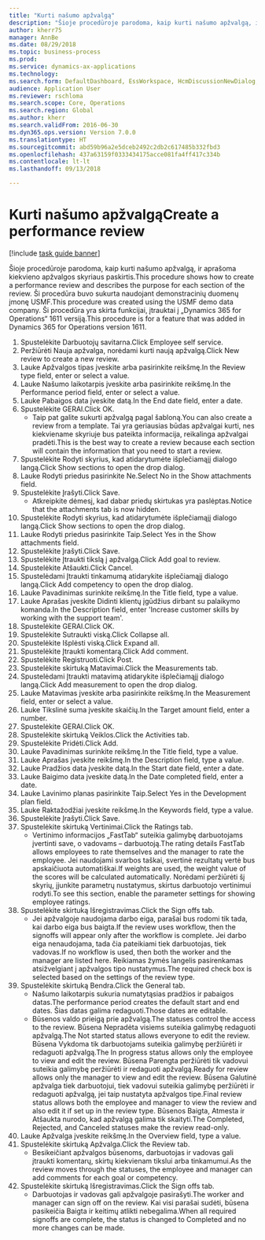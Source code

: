 ```yaml
--- 
title: "Kurti našumo apžvalgą"
description: "Šioje procedūroje parodoma, kaip kurti našumo apžvalgą, ir aprašoma kiekvieno apžvalgos skyriaus paskirtis."
author: kherr75
manager: AnnBe
ms.date: 08/29/2018
ms.topic: business-process
ms.prod: 
ms.service: dynamics-ax-applications
ms.technology: 
ms.search.form: DefaultDashboard, EssWorkspace, HcmDiscussionNewDialog, HcmDiscussion, HcmDiscussionChangeSettings, HcmDiscussionAddGoalDialog, HcmTopicCreate, HcmMeasurementDetailDialog, HcmPerfJournalAdd
audience: Application User
ms.reviewer: rschloma
ms.search.scope: Core, Operations
ms.search.region: Global
ms.author: kherr
ms.search.validFrom: 2016-06-30
ms.dyn365.ops.version: Version 7.0.0
ms.translationtype: HT
ms.sourcegitcommit: abd59b96a2e5dceb2492c2db2c617485b332fbd3
ms.openlocfilehash: 437a63159f0333434175acce081fa4ff417c334b
ms.contentlocale: lt-lt
ms.lasthandoff: 09/13/2018

---
```

# <a name="create-a-performance-review"></a><span data-ttu-id="12ec9-103">Kurti našumo apžvalgą</span><span class="sxs-lookup"><span data-stu-id="12ec9-103">Create a performance review</span></span>

[!include [task guide banner](../../includes/task-guide-banner.md)]

<span data-ttu-id="12ec9-104">Šioje procedūroje parodoma, kaip kurti našumo apžvalgą, ir aprašoma kiekvieno apžvalgos skyriaus paskirtis.</span><span class="sxs-lookup"><span data-stu-id="12ec9-104">This procedure shows how to create a performance review and describes the purpose for each section of the review.</span></span> <span data-ttu-id="12ec9-105">Ši procedūra buvo sukurta naudojant demonstracinių duomenų įmonę USMF.</span><span class="sxs-lookup"><span data-stu-id="12ec9-105">This procedure was created using the USMF demo data company.</span></span> <span data-ttu-id="12ec9-106">Ši procedūra yra skirta funkcijai, įtrauktai į „Dynamics 365 for Operations“ 1611 versiją.</span><span class="sxs-lookup"><span data-stu-id="12ec9-106">This procedure is for a feature that was added in Dynamics 365 for Operations version 1611.</span></span>

1. <span data-ttu-id="12ec9-107">Spustelėkite Darbuotojų savitarna.</span><span class="sxs-lookup"><span data-stu-id="12ec9-107">Click Employee self service.</span></span>
2. <span data-ttu-id="12ec9-108">Peržiūrėti Nauja apžvalga, norėdami kurti naują apžvalgą.</span><span class="sxs-lookup"><span data-stu-id="12ec9-108">Click New review to create a new review.</span></span>
3. <span data-ttu-id="12ec9-109">Lauke Apžvalgos tipas įveskite arba pasirinkite reikšmę.</span><span class="sxs-lookup"><span data-stu-id="12ec9-109">In the Review type field, enter or select a value.</span></span>
4. <span data-ttu-id="12ec9-110">Lauke Našumo laikotarpis įveskite arba pasirinkite reikšmę.</span><span class="sxs-lookup"><span data-stu-id="12ec9-110">In the Performance period field, enter or select a value.</span></span>
5. <span data-ttu-id="12ec9-111">Lauke Pabaigos data įveskite datą.</span><span class="sxs-lookup"><span data-stu-id="12ec9-111">In the End date field, enter a date.</span></span>
6. <span data-ttu-id="12ec9-112">Spustelėkite GERAI.</span><span class="sxs-lookup"><span data-stu-id="12ec9-112">Click OK.</span></span>
    * <span data-ttu-id="12ec9-113">Taip pat galite sukurti apžvalgą pagal šabloną.</span><span class="sxs-lookup"><span data-stu-id="12ec9-113">You can also create a review from a template.</span></span> <span data-ttu-id="12ec9-114">Tai yra geriausias būdas apžvalgai kurti, nes kiekviename skyriuje bus pateikta informacija, reikalinga apžvalgai pradėti.</span><span class="sxs-lookup"><span data-stu-id="12ec9-114">This is the best way to create a review because each section will contain the information that you need to start a review.</span></span>  
7. <span data-ttu-id="12ec9-115">Spustelėkite Rodyti skyrius, kad atidarytumėte išplečiamąjį dialogo langą.</span><span class="sxs-lookup"><span data-stu-id="12ec9-115">Click Show sections to open the drop dialog.</span></span>
8. <span data-ttu-id="12ec9-116">Lauke Rodyti priedus pasirinkite Ne.</span><span class="sxs-lookup"><span data-stu-id="12ec9-116">Select No in the Show attachments field.</span></span>
9. <span data-ttu-id="12ec9-117">Spustelėkite Įrašyti.</span><span class="sxs-lookup"><span data-stu-id="12ec9-117">Click Save.</span></span>
    * <span data-ttu-id="12ec9-118">Atkreipkite dėmesį, kad dabar priedų skirtukas yra paslėptas.</span><span class="sxs-lookup"><span data-stu-id="12ec9-118">Notice that the attachments tab is now hidden.</span></span>  
10. <span data-ttu-id="12ec9-119">Spustelėkite Rodyti skyrius, kad atidarytumėte išplečiamąjį dialogo langą.</span><span class="sxs-lookup"><span data-stu-id="12ec9-119">Click Show sections to open the drop dialog.</span></span>
11. <span data-ttu-id="12ec9-120">Lauke Rodyti priedus pasirinkite Taip.</span><span class="sxs-lookup"><span data-stu-id="12ec9-120">Select Yes in the Show attachments field.</span></span>
12. <span data-ttu-id="12ec9-121">Spustelėkite Įrašyti.</span><span class="sxs-lookup"><span data-stu-id="12ec9-121">Click Save.</span></span>
13. <span data-ttu-id="12ec9-122">Spustelėkite Įtraukti tikslą į apžvalgą.</span><span class="sxs-lookup"><span data-stu-id="12ec9-122">Click Add goal to review.</span></span>
14. <span data-ttu-id="12ec9-123">Spustelėkite Atšaukti.</span><span class="sxs-lookup"><span data-stu-id="12ec9-123">Click Cancel.</span></span>
15. <span data-ttu-id="12ec9-124">Spustelėdami Įtraukti tinkamumą atidarykite išplečiamąjį dialogo langą.</span><span class="sxs-lookup"><span data-stu-id="12ec9-124">Click Add competency to open the drop dialog.</span></span>
16. <span data-ttu-id="12ec9-125">Lauke Pavadinimas surinkite reikšmę.</span><span class="sxs-lookup"><span data-stu-id="12ec9-125">In the Title field, type a value.</span></span>
17. <span data-ttu-id="12ec9-126">Lauke Aprašas įveskite Didinti klientų įgūdžius dirbant su palaikymo komanda.</span><span class="sxs-lookup"><span data-stu-id="12ec9-126">In the Description field, enter 'Increase customer skills by working with the support team'.</span></span>
18. <span data-ttu-id="12ec9-127">Spustelėkite GERAI.</span><span class="sxs-lookup"><span data-stu-id="12ec9-127">Click OK.</span></span>
19. <span data-ttu-id="12ec9-128">Spustelėkite Sutraukti viską.</span><span class="sxs-lookup"><span data-stu-id="12ec9-128">Click Collapse all.</span></span>
20. <span data-ttu-id="12ec9-129">Spustelėkite Išplėsti viską.</span><span class="sxs-lookup"><span data-stu-id="12ec9-129">Click Expand all.</span></span>
21. <span data-ttu-id="12ec9-130">Spustelėkite Įtraukti komentarą.</span><span class="sxs-lookup"><span data-stu-id="12ec9-130">Click Add comment.</span></span>
22. <span data-ttu-id="12ec9-131">Spustelėkite Registruoti.</span><span class="sxs-lookup"><span data-stu-id="12ec9-131">Click Post.</span></span>
23. <span data-ttu-id="12ec9-132">Spustelėkite skirtuką Matavimai.</span><span class="sxs-lookup"><span data-stu-id="12ec9-132">Click the Measurements tab.</span></span>
24. <span data-ttu-id="12ec9-133">Spustelėdami Įtraukti matavimą atidarykite išplečiamąjį dialogo langą.</span><span class="sxs-lookup"><span data-stu-id="12ec9-133">Click Add measurement to open the drop dialog.</span></span>
25. <span data-ttu-id="12ec9-134">Lauke Matavimas įveskite arba pasirinkite reikšmę.</span><span class="sxs-lookup"><span data-stu-id="12ec9-134">In the Measurement field, enter or select a value.</span></span>
26. <span data-ttu-id="12ec9-135">Lauke Tikslinė suma įveskite skaičių.</span><span class="sxs-lookup"><span data-stu-id="12ec9-135">In the Target amount field, enter a number.</span></span>
27. <span data-ttu-id="12ec9-136">Spustelėkite GERAI.</span><span class="sxs-lookup"><span data-stu-id="12ec9-136">Click OK.</span></span>
28. <span data-ttu-id="12ec9-137">Spustelėkite skirtuką Veiklos.</span><span class="sxs-lookup"><span data-stu-id="12ec9-137">Click the Activities tab.</span></span>
29. <span data-ttu-id="12ec9-138">Spustelėkite Pridėti.</span><span class="sxs-lookup"><span data-stu-id="12ec9-138">Click Add.</span></span>
30. <span data-ttu-id="12ec9-139">Lauke Pavadinimas surinkite reikšmę.</span><span class="sxs-lookup"><span data-stu-id="12ec9-139">In the Title field, type a value.</span></span>
31. <span data-ttu-id="12ec9-140">Lauke Aprašas įveskite reikšmę.</span><span class="sxs-lookup"><span data-stu-id="12ec9-140">In the Description field, type a value.</span></span>
32. <span data-ttu-id="12ec9-141">Lauke Pradžios data įveskite datą.</span><span class="sxs-lookup"><span data-stu-id="12ec9-141">In the Start date field, enter a date.</span></span>
33. <span data-ttu-id="12ec9-142">Lauke Baigimo data įveskite datą.</span><span class="sxs-lookup"><span data-stu-id="12ec9-142">In the Date completed field, enter a date.</span></span>
34. <span data-ttu-id="12ec9-143">Lauke Lavinimo planas pasirinkite Taip.</span><span class="sxs-lookup"><span data-stu-id="12ec9-143">Select Yes in the Development plan field.</span></span>
35. <span data-ttu-id="12ec9-144">Lauke Raktažodžiai įveskite reikšmę.</span><span class="sxs-lookup"><span data-stu-id="12ec9-144">In the Keywords field, type a value.</span></span>
36. <span data-ttu-id="12ec9-145">Spustelėkite Įrašyti.</span><span class="sxs-lookup"><span data-stu-id="12ec9-145">Click Save.</span></span>
37. <span data-ttu-id="12ec9-146">Spustelėkite skirtuką Vertinimai.</span><span class="sxs-lookup"><span data-stu-id="12ec9-146">Click the Ratings tab.</span></span>
    * <span data-ttu-id="12ec9-147">Vertinimo informacijos „FastTab“ suteikia galimybę darbuotojams įvertinti save, o vadovams – darbuotoją.</span><span class="sxs-lookup"><span data-stu-id="12ec9-147">The rating details FastTab allows employees to rate themselves and the manager to rate the employee.</span></span> <span data-ttu-id="12ec9-148">Jei naudojami svarbos taškai, svertinė rezultatų vertė bus apskaičiuota automatiškai.</span><span class="sxs-lookup"><span data-stu-id="12ec9-148">If weights are used, the weight value of the scores will be calculated automatically.</span></span>    <span data-ttu-id="12ec9-149">Norėdami peržiūrėti šį skyrių, įjunkite parametrų nustatymus, skirtus darbuotojo vertinimui rodyti.</span><span class="sxs-lookup"><span data-stu-id="12ec9-149">To see this section, enable the parameter settings for showing employee ratings.</span></span>  
38. <span data-ttu-id="12ec9-150">Spustelėkite skirtuką Išregistravimas.</span><span class="sxs-lookup"><span data-stu-id="12ec9-150">Click the Sign offs tab.</span></span>
    * <span data-ttu-id="12ec9-151">Jei apžvalgoje naudojama darbo eiga, parašai bus rodomi tik tada, kai darbo eiga bus baigta.</span><span class="sxs-lookup"><span data-stu-id="12ec9-151">If the review uses workflow, then the signoffs will appear only after the workflow is complete.</span></span> <span data-ttu-id="12ec9-152">Jei darbo eiga nenaudojama, tada čia pateikiami tiek darbuotojas, tiek vadovas.</span><span class="sxs-lookup"><span data-stu-id="12ec9-152">If no workflow is used, then both the worker and the manager are listed here.</span></span> <span data-ttu-id="12ec9-153">Reikiamas žymės langelis pasirenkamas atsižvelgiant į apžvalgos tipo nustatymus.</span><span class="sxs-lookup"><span data-stu-id="12ec9-153">The required check box is selected based on the settings of the review type.</span></span>  
39. <span data-ttu-id="12ec9-154">Spustelėkite skirtuką Bendra.</span><span class="sxs-lookup"><span data-stu-id="12ec9-154">Click the General tab.</span></span>
    * <span data-ttu-id="12ec9-155">Našumo laikotarpis sukuria numatytąsias pradžios ir pabaigos datas.</span><span class="sxs-lookup"><span data-stu-id="12ec9-155">The performance period creates the default start and end dates.</span></span> <span data-ttu-id="12ec9-156">Šias datas galima redaguoti.</span><span class="sxs-lookup"><span data-stu-id="12ec9-156">Those dates are editable.</span></span>  
    * <span data-ttu-id="12ec9-157">Būsenos valdo prieigą prie apžvalgą.</span><span class="sxs-lookup"><span data-stu-id="12ec9-157">The statuses control the access to the review.</span></span> <span data-ttu-id="12ec9-158">Būsena Nepradėta visiems suteikia galimybę redaguoti apžvalgą.</span><span class="sxs-lookup"><span data-stu-id="12ec9-158">The Not started status allows everyone to edit the review.</span></span> <span data-ttu-id="12ec9-159">Būsena Vykdoma tik darbuotojams suteikia galimybę peržiūrėti ir redaguoti apžvalgą.</span><span class="sxs-lookup"><span data-stu-id="12ec9-159">The In progress status allows only the employee to view and edit the review.</span></span> <span data-ttu-id="12ec9-160">Būsena Parengta peržiūrėti tik vadovui suteikia galimybę peržiūrėti ir redaguoti apžvalgą.</span><span class="sxs-lookup"><span data-stu-id="12ec9-160">Ready for review allows only the manager to view and edit the review.</span></span> <span data-ttu-id="12ec9-161">Būsena Galutinė apžvalga tiek darbuotojui, tiek vadovui suteikia galimybę peržiūrėti ir redaguoti apžvalgą, jei taip nustatyta apžvalgos tipe.</span><span class="sxs-lookup"><span data-stu-id="12ec9-161">Final review status allows both the employee and manager to view the review and also edit it if set up in the review type.</span></span> <span data-ttu-id="12ec9-162">Būsenos Baigta, Atmesta ir Atšaukta nurodo, kad apžvalgą galima tik skaityti.</span><span class="sxs-lookup"><span data-stu-id="12ec9-162">The Completed, Rejected, and Canceled statuses make the review read-only.</span></span>  
40. <span data-ttu-id="12ec9-163">Lauke Apžvalga įveskite reikšmę.</span><span class="sxs-lookup"><span data-stu-id="12ec9-163">In the Overview field, type a value.</span></span>
41. <span data-ttu-id="12ec9-164">Spustelėkite skirtuką Apžvalga.</span><span class="sxs-lookup"><span data-stu-id="12ec9-164">Click the Review tab.</span></span>
    * <span data-ttu-id="12ec9-165">Besikeičiant apžvalgos būsenoms, darbuotojas ir vadovas gali įtraukti komentarų, skirtų kiekvienam tikslui arba tinkamumui.</span><span class="sxs-lookup"><span data-stu-id="12ec9-165">As the review moves through the statuses, the employee and manager can add comments for each goal or competency.</span></span>  
42. <span data-ttu-id="12ec9-166">Spustelėkite skirtuką Išregistravimas.</span><span class="sxs-lookup"><span data-stu-id="12ec9-166">Click the Sign offs tab.</span></span>
    * <span data-ttu-id="12ec9-167">Darbuotojas ir vadovas gali apžvalgoje pasirašyti.</span><span class="sxs-lookup"><span data-stu-id="12ec9-167">The worker and manager can sign off on the review.</span></span> <span data-ttu-id="12ec9-168">Kai visi parašai sudėti, būsena pasikeičia Baigta ir keitimų atlikti nebegalima.</span><span class="sxs-lookup"><span data-stu-id="12ec9-168">When all required signoffs are complete, the status is changed to Completed and no more changes can be made.</span></span>  


